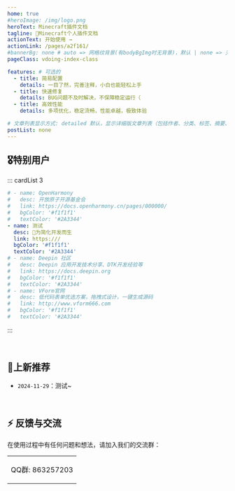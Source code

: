```yaml
---
home: true
#heroImage: /img/logo.png
heroText: Minecraft插件文档
tagline: 🚀Minecraft个人插件文档
actionText: 开始使用 →
actionLink: /pages/a2f161/
#bannerBg: none # auto => 网格纹背景(有bodyBgImg时无背景)，默认 | none => 无 | '大图地址' | background: 自定义背景样式       提示：如发现文本颜色不适应你的背景时可以到palette.styl修改$bannerTextColor变量
pageClass: vdoing-index-class

features: # 可选的
  - title: 简易配置
    details: 一目了然，完善注释，小白也能轻松上手
  - title: 快速修复
    details: BUG问题不及时解决，不保障稳定运行（
  - title: 高效性能
    details: 多项优化，稳定流畅，性能卓越，极致体验

# 文章列表显示方式: detailed 默认，显示详细版文章列表（包括作者、分类、标签、摘要、分页等）| simple => 显示简约版文章列表（仅标题和日期）| none 不显示文章列表
postList: none
---
```


<style>
.become-sponsor {
  padding: 8px 20px;
  display: inline-block;
  color: #11a8cd;
  border-radius: 30px;
  box-sizing: border-box;
  border: 1px solid #11a8cd;
}
</style>

## 🎖特别用户

::: cardList 3

```yaml
# - name: OpenHarmony
#   desc: 开放原子开源基金会
#   link: https://docs.openharmony.cn/pages/000000/
#   bgColor: '#f1f1f1'
#   textColor: '#2A3344'
- name: 测试
  desc: 🚀为简化开发而生
  link: https:///
  bgColor: '#f1f1f1'
  textColor: '#2A3344'
# - name: Deepin 社区
#   desc: Deepin 应用开发技术分享、DTK开发经验等
#   link: https://docs.deepin.org
#   bgColor: '#f1f1f1'
#   textColor: '#2A3344'
# - name: VForm官网
#   desc: 低代码表单优选方案，拖拽式设计，一键生成源码
#   link: http://www.vform666.com
#   bgColor: '#f1f1f1'
#   textColor: '#2A3344'
```

:::

<br/>

## 🎉上新推荐

* `2024-11-29`：测试~

<br/>

## ⚡ 反馈与交流

在使用过程中有任何问题和想法，请加入我们的交流群：

<table>
  <tbody>
    <tr>
      <td align="center" valign="middle">
        <p>QQ群: 863257203</p>
      </td>
    </tr>
  </tbody>
</table>


[//]: # (<img :src="$withBase&#40;'/img/qrcode/qqq.webp'&#41;" alt="群号: 863257203" class="no-zoom" style="width:120px;margin: 10px;">)


<!-- AD -->
<div class="wwads-cn wwads-horizontal page-wwads" data-id="136"></div>
<style>
  .page-wwads{
    width:100%!important;
    min-height: 0;
    margin: 0;
  }
  .page-wwads .wwads-img img{
    width:80px!important;
  }
  .page-wwads .wwads-poweredby{
    width: 40px;
    position: absolute;
    right: 25px;
    bottom: 3px;
  }
  .wwads-content .wwads-text, .page-wwads .wwads-text{
    height: 100%;
    padding-top: 5px;
    display: block;
  }
</style>

<ClientOnly>
  <IndexBigImg />
  <Fantasy index="true" />
</ClientOnly>
